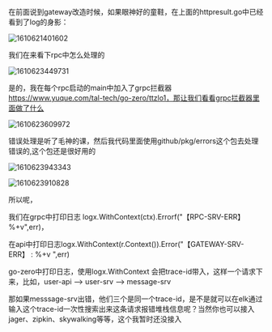 在前面说到gateway改造时候，如果眼神好的童鞋，在上面的httpresult.go中已经看到了log的身影：

![1610621401602](./images/四/1610621401602.jpg)

我们在来看下rpc中怎么处理的

![1610623449731](./images/六/1610623449731.jpg)

是的，我在每个rpc启动的main中加入了grpc拦截器 https://www.yuque.com/tal-tech/go-zero/ttzlo1，那让我们看看grpc拦截器里面做了什么

![1610623609972](./images/六/1610623609972.jpg)





错误处理是听了毛神的课，然后我代码里面使用github/pkg/errors这个包去处理错误的,这个包还是很好用的

![1610623943343](./images/六/1610623943343.jpg)

![1610623910828](./images/六/1610623910828.jpg)



所以呢，

我们在grpc中打印日志 logx.WithContext(ctx).Errorf("【RPC-SRV-ERR】 %+v",err)，

在api中打印日志logx.WithContext(r.Context()).Error("【GATEWAY-SRV-ERR】 : %+v ",err)



go-zero中打印日志，使用logx.WithContext 会把trace-id带入，这样一个请求下来，比如，user-api  --> user-srv  --> message-srv

那如果messsage-srv出错，他们三个是同一个trace-id，是不是就可以在elk通过输入这个trace-id一次性搜索出来这条请求报错堆栈信息呢？当然你也可以接入jager、zipkin、skywalking等等，这个我暂时还没接入





